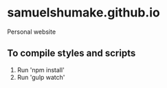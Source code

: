 # samuelshumake.github.io
Personal website

## To compile styles and scripts
1. Run 'npm install'
2. Run 'gulp watch'
